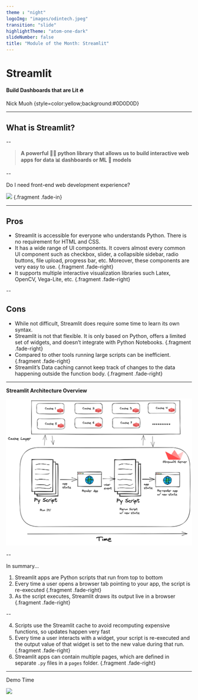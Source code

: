 ```yaml
---
theme : "night"
logoImg: "images/odintech.jpeg"
transition: "slide"
highlightTheme: "atom-one-dark"
slideNumber: false
title: "Module of the Month: Streamlit"
---
```



<!-- Intro -->

# Streamlit
#### Build Dashboards that are Lit 🔥

<!-- .slide: data-background="linear-gradient(rgba(0, 0, 0, 0.85), rgba(0, 0, 0, 0.65)), url('images/streamlit-bg.png')"  -->

Nick Muoh {style=color:yellow;background:#0D0D0D}

---

## What is Streamlit?

--

> **A powerful 💪🏾 python library that allows us to build interactive web apps for data 📊 dashboards or ML 🤖 models**

--

Do I need front-end web development experience?

<img src="https://media.giphy.com/media/d27IAKEWUKv2a7MSCY/giphy.gif"/> {.fragment .fade-in}

---

## Pros
* Streamlit is accessible for everyone who understands Python. There is no requirement for HTML and CSS.
* It has a wide range of UI components. It covers almost every common UI component such as checkbox, slider, a collapsible sidebar, radio buttons, file upload, progress bar, etc. Moreover, these components are very easy to use. {.fragment .fade-right}
* It supports multiple interactive visualization libraries such Latex, OpenCV, Vega-Lite, etc. {.fragment .fade-right}

--

## Cons
* While not difficult, Streamlit does require some time to learn its own syntax.
* Streamlit is not that flexible. It is only based on Python, offers a limited set of widgets, and doesn’t integrate with Python Notebooks. {.fragment .fade-right}
* Compared to other tools running large scripts can be inefficient. {.fragment .fade-right}
* Streamlit’s Data caching cannot keep track of changes to the data happening outside the function body. {.fragment .fade-right}

---

**Streamlit Architecture Overview**

<img src="images/streamlit-architecture.png" width="750px">

--

In summary...

1. Streamlit apps are Python scripts that run from top to bottom 
2. Every time a user opens a browser tab pointing to your app, the script is re-executed {.fragment .fade-right}
3. As the script executes, Streamlit draws its output live in a browser {.fragment .fade-right}

--

4. Scripts use the Streamlit cache to avoid recomputing expensive functions, so updates happen very fast
5. Every time a user interacts with a widget, your script is re-executed and the output value of that widget is set to the new value during that run. {.fragment .fade-right}
6. Streamlit apps can contain multiple pages, which are defined in separate `.py` files in a `pages` folder. {.fragment .fade-right}

---

Demo Time

![](https://media2.giphy.com/media/9i9fRaNhHfu92/giphy.gif?cid=ecf05e47vmyifzfa0jr74mfyk5r3m7a5rowamaqq0fns8y90&rid=giphy.gif&ct=g)